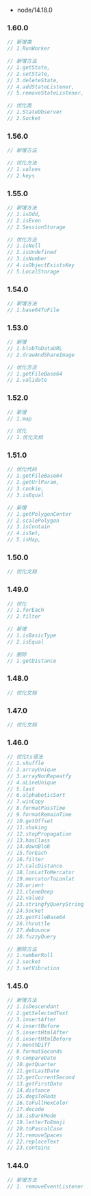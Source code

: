 <!--
 * @Author: zhangce
 * @Date: 2023-01-06 16:41:02
 * @Email: zhangce@fengmap.com
 * @LastEditTime: 2023-03-15 10:40:50
 * @LastEditors: 张策
 * @LastEditorsEmail: zhangce@fengmap.com
 * @Description:
 *  Copyright: Copyright 2014 - 2022, FengMap, Ltd. All rights reserved.
-->

- node/14.18.0

### 1.60.0
```js
// 新增类
// 1.RunWorker

// 新增方法
// 1.getState, 
// 2.setState, 
// 3.deleteState, 
// 4.addStateListener, 
// 5.removeStateListener,

// 优化类
// 1.StateObserver
// 2.Socket

```

### 1.56.0
```js
// 新增方法

// 优化方法
// 1.values
// 2.keys
```

### 1.55.0
```js
// 新增方法
// 1.isOdd,
// 2.isEven
// 2.SessionStorage

// 优化方法
// 1.isNull
// 2.isUndefined
// 3.isNumber
// 4.isObjectExistsKey
// 5.LocalStorage
```

### 1.54.0

```js
// 新增方法
// 1.base64ToFile
```

### 1.53.0

```js
// 新增
// 1.blobToDataURL
// 2.drawAndShareImage

// 优化方法
// 1.getFileBase64
// 2.validate
```

### 1.52.0

```js
// 新增
// 1.map

// 优化
// 1.优化文档
```

### 1.51.0

```js
// 优化代码
// 1.getFileBase64
// 2.getUrlParam,
// 3.cookie,
// 3.isEqual

// 新增
// 1.getPolygonCenter
// 2.scalePolygon
// 3.isContain
// 4.isSet,
// 5.isMap,
```

### 1.50.0

```js
// 优化文档
```

### 1.49.0

```js
// 优化
// 1.forEach
// 2.filter

// 新增
// 1.isBasicType
// 2.isEqual

// 删除
// 1.getDistance
```

### 1.48.0

```js
// 优化文档
```

### 1.47.0

```js
// 优化文档
```

### 1.46.0

```js
// 优化ts语法
// 1.shuffle
// 2.arrayUnique
// 3.arrayNonRepeatfy
// 4.aLineUnique
// 5.last
// 6.alphabeticSort
// 7.winCopy
// 8.formatPassTime
// 9.formatRemainTime
// 10.getOffset
// 11.shaking
// 12.stopPropagation
// 13.hasClass
// 14.downBlob
// 15.forEach
// 16.filter
// 17.calcDistance
// 18.lonLatToMercator
// 19.mercatorToLonlat
// 20.orient
// 21.cloneDeep
// 22.values
// 23.stringfyQueryString
// 24.Socket
// 25.getFileBase64
// 26.throttle
// 27.debounce
// 28.fuzzyQuery

// 删除方法
// 1.numberRoll
// 2.socket
// 3.setVibration
```

### 1.45.0

```js
// 新增方法
// 1.isDescendant
// 2.getSelectedText
// 3.insertAfter
// 4.insertBefore
// 5.insertHtmlAfter
// 6.insertHtmlBefore
// 7.monthDiff
// 8.formatSeconds
// 9.compareDate
// 10.getQuarter
// 11.getLastDate
// 12.getCurrentSecond
// 13.getFirstDate
// 14.distance
// 15.degsToRads
// 16.toFullHexColor
// 17.decode
// 18.isDarkMode
// 19.letterToEmoji
// 20.toPascalCase
// 21.removeSpaces
// 22.replaceText
// 23.contains
```

### 1.44.0

```js
// 新增方法
// 1. removeEventListener
```
